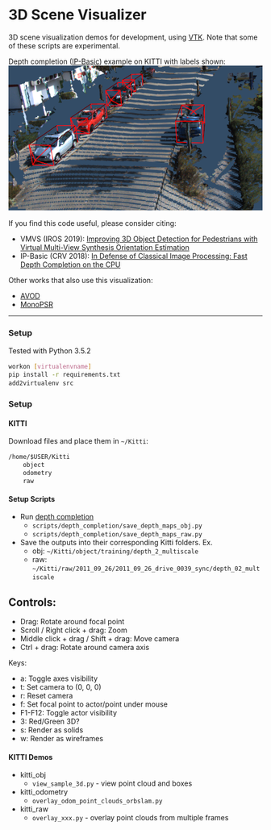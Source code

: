 # 3D Scene Visualizer
3D scene visualization demos for development, using [VTK](https://vtk.org/). Note that some of these scripts are experimental.

Depth completion ([IP-Basic](https://github.com/kujason/ip_basic)) example on KITTI with labels shown:
![example](./data/images/example.png)

If you find this code useful, please consider citing:

- VMVS (IROS 2019): [Improving 3D Object Detection for Pedestrians with Virtual Multi-View Synthesis Orientation Estimation](https://arxiv.org/abs/1907.06777) 
- IP-Basic (CRV 2018): [In Defense of Classical Image Processing: Fast Depth Completion on the CPU](https://arxiv.org/abs/1802.00036) 

Other works that also use this visualization:
- [AVOD](https://arxiv.org/abs/1712.02294)
- [MonoPSR](https://arxiv.org/abs/1904.01690)

---

### Setup
Tested with Python 3.5.2


```bash
workon [virtualenvname]
pip install -r requirements.txt
add2virtualenv src
```

### Setup
#### KITTI
Download files and place them in `~/Kitti`:
```
/home/$USER/Kitti
    object
    odometry
    raw
```

#### Setup Scripts 
- Run [depth completion](https://github.com/kujason/ip_basic)
    - `scripts/depth_completion/save_depth_maps_obj.py`
    - `scripts/depth_completion/save_depth_maps_raw.py`
- Save the outputs into their corresponding Kitti folders. Ex.
    - obj: `~/Kitti/object/training/depth_2_multiscale`
    - raw: `~/Kitti/raw/2011_09_26/2011_09_26_drive_0039_sync/depth_02_multiscale`

## Controls:
- Drag: Rotate around focal point
- Scroll / Right click + drag: Zoom
- Middle click + drag / Shift + drag: Move camera
- Ctrl + drag: Rotate around camera axis

Keys:
- a: Toggle axes visibility
- t: Set camera to (0, 0, 0)
- r: Reset camera
- f: Set focal point to actor/point under mouse
- F1-F12: Toggle actor visibility
- 3: Red/Green 3D?
- s: Render as solids
- w: Render as wireframes
 
#### KITTI Demos
- kitti_obj
    - `view_sample_3d.py` - view point cloud and boxes
- kitti_odometry
    - `overlay_odom_point_clouds_orbslam.py`
- kitti_raw
    - `overlay_xxx.py` - overlay point clouds from multiple frames
